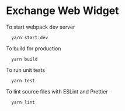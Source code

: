 # Exchange Web Widget

To start webpack dev server
```
  yarn start:dev
```

To build for production
```
  yarn build
```

To run unit tests
```
  yarn test
```

To lint source files with ESLint and Prettier
```
  yarn lint
```
